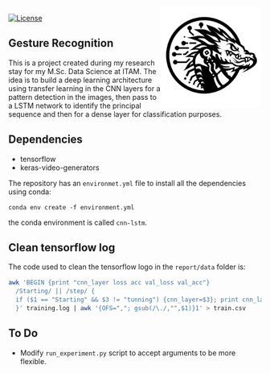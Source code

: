 <img src="https://raw.githubusercontent.com/DQsamayoa/personal-webpage/master/imgs/logo_vs_b.png" alt="logo" align="right" height="200">

[![License](https://img.shields.io/badge/License-Apache%202.0-blue.svg)](https://opensource.org/licenses/Apache-2.0)

Gesture Recognition
--------

This is a project created during my research stay for my M.Sc. Data Science at ITAM. The idea is to build a deep learning architecture using transfer learning in the CNN layers for a pattern detection in the images, then pass to a LSTM network to identify the principal sequence and then for a dense layer for classification purposes.

Dependencies
--------

- tensorflow
- keras-video-generators

The repository has an `environmet.yml` file to install all the dependencies using conda:

```
conda env create -f environment.yml
```

the conda environment is called `cnn-lstm`.

Clean tensorflow log
--------

The code used to clean the tensorflow logo in the `report/data` folder is:

```bash
awk 'BEGIN {print "cnn_layer loss acc val_loss val_acc"}
  /Starting/ || /step/ {
  if ($1 == "Starting" && $3 != "tunning") {cnn_layer=$3}; print cnn_layer,$8,$11,$14,$17;
  }' training.log | awk '{OFS=","; gsub(/\./,"",$1)}1' > train.csv
```

To Do
--------

- Modify `run_experiment.py` script to accept arguments to be more flexible.
